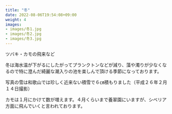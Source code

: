```yaml
---
title: "冬"
date: 2022-08-06T19:54:08+09:00
weight: 4
images:
- images/冬1.jpg
- images/冬2.jpg
- images/冬3.jpg
---
```


ツバキ・カモの飛来など

冬は海水温が下がるにしたがってプランクトンなどが減り、藻や濁りが少なくなるので特に澄んだ綺麗な潮入りの池を楽しんで頂ける季節になっております。

写真の雪は和歌山では珍しく近来ない積雪で６㎝積もりました（平成２６年２月１４日撮影）

カモは１月にかけて数が増えます。４月くらいまで養翠園にいますが、シベリア方面に飛んでいくと言われております。
